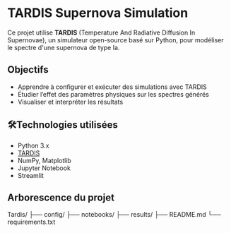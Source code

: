 # TARDIS Supernova Simulation

Ce projet utilise **TARDIS** (Temperature And Radiative Diffusion In Supernovae), un simulateur open-source basé sur Python, pour modéliser le spectre d'une supernova de type Ia.

## Objectifs

- Apprendre à configurer et exécuter des simulations avec TARDIS
- Étudier l’effet des paramètres physiques sur les spectres générés
- Visualiser et interpréter les résultats

## 🛠Technologies utilisées

- Python 3.x
- [TARDIS](https://tardis-sn.github.io/)
- NumPy, Matplotlib
- Jupyter Notebook
- Streamlit

## Arborescence du projet
Tardis/
├── config/
├── notebooks/
├── results/
├── README.md
└── requirements.txt
